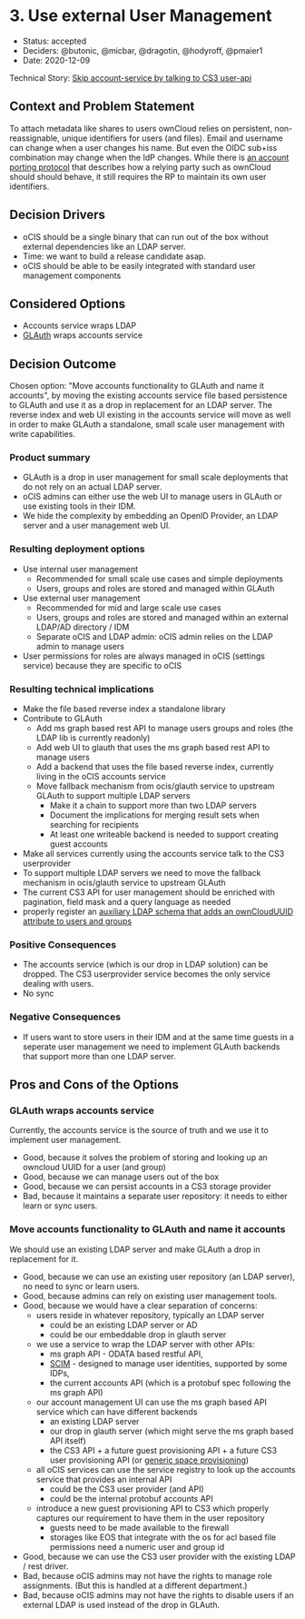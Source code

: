 # 3. Use external User Management

* Status: accepted <!-- optional -->
* Deciders: @butonic, @micbar, @dragotin, @hodyroff, @pmaier1 <!-- optional -->
* Date: 2020-12-09 <!-- optional -->

Technical Story: [Skip account-service by talking to CS3 user-api](https://github.com/owncloud/ocis/pull/1020) <!-- optional -->

## Context and Problem Statement

To attach metadata like shares to users ownCloud relies on persistent, non-reassignable, unique identifiers for users (and files). Email and username can change when a user changes his name. But even the OIDC sub+iss combination may change when the IdP changes. While there is [an account porting protocol](https://openid.net/specs/openid-connect-account-porting-1_0.html) that describes how a relying party such as ownCloud should should behave, it still requires the RP to maintain its own user identifiers.

## Decision Drivers <!-- optional -->

* oCIS should be a single binary that can run out of the box without external dependencies like an LDAP server.
* Time: we want to build a release candidate asap.
* oCIS should be able to be easily integrated with standard user management components

## Considered Options

* Accounts service wraps LDAP
* [GLAuth](https://github.com/glauth/glauth) wraps accounts service

## Decision Outcome

Chosen option: "Move accounts functionality to GLAuth and name it accounts", by moving the existing accounts service file based persistence to GLAuth and use it as a drop in replacement for an LDAP server. The reverse index and web UI existing in the accounts service will move as well in order to make GLAuth a standalone, small scale user management with write capabilities.

### Product summary
- GLAuth is a drop in user management for small scale deployments that do not rely on an actual LDAP server.
- oCIS admins can either use the web UI to manage users in GLAuth or use existing tools in their IDM.
- We hide the complexity by embedding an OpenID Provider, an LDAP server and a user management web UI.

### Resulting deployment options
- Use internal user management
  - Recommended for small scale use cases and simple deployments
  - Users, groups and roles are stored and managed within GLAuth
- Use external user management
  - Recommended for mid and large scale use cases
  - Users, groups and roles are stored and managed within an external LDAP/AD directory / IDM
  - Separate oCIS and LDAP admin: oCIS admin relies on the LDAP admin to manage users
- User permissions for roles are always managed in oCIS (settings service) because they are specific to oCIS

### Resulting technical implications
- Make the file based reverse index a standalone library
- Contribute to GLAuth
  - Add ms graph based rest API to manage users groups and roles (the LDAP lib is currently readonly)
  - Add web UI to glauth that uses the ms graph based rest API to manage users
  - Add a backend that uses the file based reverse index, currently living in the oCIS accounts service
  - Move fallback mechanism from ocis/glauth service to upstream GLAuth to support multiple LDAP servers
    - Make it a chain to support more than two LDAP servers
    - Document the implications for merging result sets when searching for recipients
    - At least one writeable backend is needed to support creating guest accounts
- Make all services currently using the accounts service talk to the CS3 userprovider
- To support multiple LDAP servers we need to move the fallback mechanism in ocis/glauth service to upstream GLAuth
- The current CS3 API for user management should be enriched with pagination, field mask and a query language as needed
- properly register an [auxiliary LDAP schema that adds an ownCloudUUID attribute to users and groups](https://github.com/owncloud/ocis/blob/c8668e8cb171860c70fec29e5ae945bca44f1fb7/deployments/examples/cs3_users_ocis/config/ldap/ldif/10_owncloud_schema.ldif)

### Positive Consequences <!-- optional -->

* The accounts service (which is our drop in LDAP solution) can be dropped. The CS3 userprovider service becomes the only service dealing with users.
* No sync

### Negative Consequences <!-- optional -->

* If users want to store users in their IDM and at the same time guests in a seperate user management we need to implement GLAuth backends that support more than one LDAP server.

## Pros and Cons of the Options <!-- optional -->

### GLAuth wraps accounts service

Currently, the accounts service is the source of truth and we use it to implement user management. <!-- optional -->

* Good, because it solves the problem of storing and looking up an owncloud UUID for a user (and group)
* Good, because we can manage users out of the box
* Good, because we can persist accounts in a CS3 storage provider
* Bad, because it maintains a separate user repository: it needs to either learn or sync users.

### Move accounts functionality to GLAuth and name it accounts

We should use an existing LDAP server and make GLAuth a drop in replacement for it. <!-- optional -->

* Good, because we can use an existing user repository (an LDAP server), no need to sync or learn users.
* Good, because admins can rely on existing user management tools.
* Good, because we would have a clear separation of concerns:
  - users reside in whatever repository, typically an LDAP server
    - could be an existing LDAP server or AD
    - could be our embeddable drop in glauth server
  - we use a service to wrap the LDAP server with other APIs:
    - ms graph API - ODATA based restful API,
    - [SCIM](http://www.simplecloud.info/) - designed to manage user identities, supported by some IDPs,
    - the current accounts API (which is a protobuf spec following the ms graph API)
  - our account management UI can use the ms graph based API service which can have different backends
    - an existing LDAP server
    - our drop in glauth server (which might serve the ms graph based API itself)
    - the CS3 API + a future guest provisioning API + a future CS3 user provisioning API (or [generic space provisioning](https://github.com/cs3org/cs3apis/pull/95))
  - all oCIS services can use the service registry to look up the accounts service that provides an internal API
    - could be the CS3 user provider (and API)
    - could be the internal protobuf accounts API
  - introduce a new guest provisioning API to CS3 which properly captures our requirement to have them in the user repository
    - guests need to be made available to the firewall
    - storages like EOS that integrate with the os for acl based file permissions need a numeric user and group id
* Good, because we can use the CS3 user provider with the existing LDAP / rest driver.
* Bad, because oCIS admins may not have the rights to manage role assignments. (But this is handled at a different department.) 
* Bad, because oCIS admins may not have the rights to disable users if an external LDAP is used instead of the drop in GLAuth.
